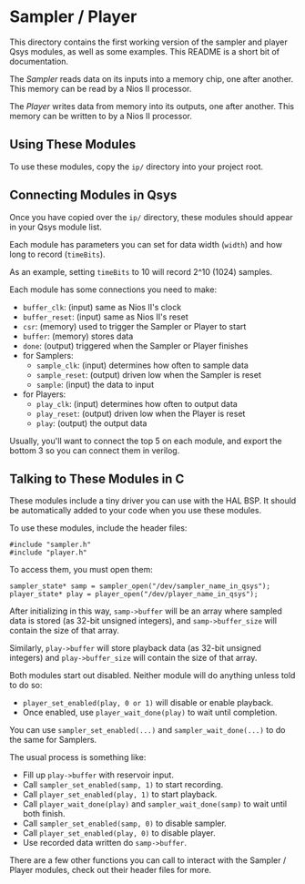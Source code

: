 Sampler / Player
================

This directory contains the first working version of the sampler and
player Qsys modules, as well as some examples. This README is a short
bit of documentation.

The *Sampler* reads data on its inputs into a memory chip, one after
another. This memory can be read by a Nios II processor.

The *Player* writes data from memory into its outputs, one after
another. This memory can be written to by a Nios II processor.

Using These Modules
-------------------

To use these modules, copy the `ip/` directory into your project root.

Connecting Modules in Qsys
--------------------------

Once you have copied over the `ip/` directory, these modules should
appear in your Qsys module list.

Each module has parameters you can set for data width (`width`) and how
long to record (`timeBits`).

As an example, setting `timeBits` to 10 will record 2^10 (1024)
samples.

Each module has some connections you need to make:
    
* `buffer_clk`: (input) same as Nios II's clock
* `buffer_reset`: (input) same as Nios II's reset
* `csr`: (memory) used to trigger the Sampler or Player to start
* `buffer`: (memory) stores data
* `done`: (output) triggered when the Sampler or Player finishes
* for Samplers:
    * `sample_clk`: (input) determines how often to sample data
    * `sample_reset`: (output) driven low when the Sampler is reset
    * `sample`: (input) the data to input
* for Players:
    * `play_clk`: (input) determines how often to output data
    * `play_reset`: (output) driven low when the Player is reset
    * `play`: (output) the output data

Usually, you'll want to connect the top 5 on each module, and export the
bottom 3 so you can connect them in verilog.

Talking to These Modules in C
-----------------------------

These modules include a tiny driver you can use with the HAL BSP. It
should be automatically added to your code when you use these modules.

To use these modules, include the header files:

    #include "sampler.h"
    #include "player.h"

To access them, you must open them:

    sampler_state* samp = sampler_open("/dev/sampler_name_in_qsys");
    player_state* play = player_open("/dev/player_name_in_qsys");

After initializing in this way, `samp->buffer` will be an array where
sampled data is stored (as 32-bit unsigned integers), and
`samp->buffer_size` will contain the size of that array.

Similarly, `play->buffer` will store playback data (as 32-bit unsigned
integers) and `play->buffer_size` will contain the size of that array.

Both modules start out disabled. Neither module will do anything unless
told to do so:

*   `player_set_enabled(play, 0 or 1)` will disable or enable playback.
*   Once enabled, use `player_wait_done(play)` to wait
    until completion.

You can use `sampler_set_enabled(...)` and `sampler_wait_done(...)` to
do the same for Samplers.

The usual process is something like:

*   Fill up `play->buffer` with reservoir input.
*   Call `sampler_set_enabled(samp, 1)` to start recording.
*   Call `player_set_enabled(play, 1)` to start playback.
*   Call `player_wait_done(play)` and `sampler_wait_done(samp)` to
    wait until both finish.
*   Call `sampler_set_enabled(samp, 0)` to disable sampler.
*   Call `player_set_enabled(play, 0)` to disable player.
*   Use recorded data written do `samp->buffer`.

There are a few other functions you can call to interact with the
Sampler / Player modules, check out their header files for more.
